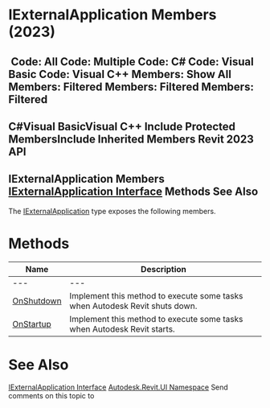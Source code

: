 # IExternalApplication Members (2023)

﻿
 Code: All Code: Multiple Code: C# Code: Visual Basic Code: Visual C++  Members: Show All Members: Filtered Members: Filtered Members: Filtered   
---  
C#Visual BasicVisual C++
Include Protected MembersInclude Inherited Members
Revit 2023 API  
---  
IExternalApplication Members  
[IExternalApplication Interface](196c8712-71de-03e8-b30d-a9625bd626d2.md "IExternalApplication Interface") Methods See Also  
---  
The [IExternalApplication](196c8712-71de-03e8-b30d-a9625bd626d2.md "IExternalApplication Interface") type exposes the following members.
# Methods
| Name | Description |
| --- | --- |
| --- | --- | --- |
| [OnShutdown](5169052b-c8ba-cf0f-4d4b-a7cd69d5866b.md "OnShutdown Method") | Implement this method to execute some tasks when Autodesk Revit shuts down. |
| [OnStartup](f9f68666-4d80-b5a6-858c-735e289dc407.md "OnStartup Method") | Implement this method to execute some tasks when Autodesk Revit starts. |

# See Also
[IExternalApplication Interface](196c8712-71de-03e8-b30d-a9625bd626d2.md "IExternalApplication Interface")
[Autodesk.Revit.UI Namespace](e86fd90a-8957-02a6-da7f-ced248966e3e.md "Autodesk.Revit.UI Namespace")
Send comments on this topic to 